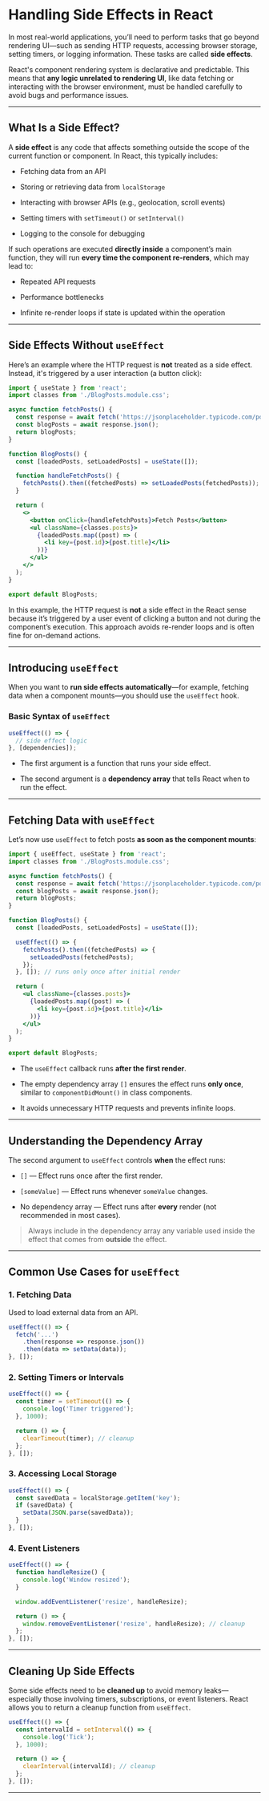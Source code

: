 
# Handling Side Effects in React

In most real-world applications, you’ll need to perform tasks that go beyond rendering UI—such as sending HTTP requests, accessing browser storage, setting timers, or logging information. These tasks are called **side effects**.

React's component rendering system is declarative and predictable. This means that **any logic unrelated to rendering UI**, like data fetching or interacting with the browser environment, must be handled carefully to avoid bugs and performance issues.

---

## What Is a Side Effect?

A **side effect** is any code that affects something outside the scope of the current function or component. In React, this typically includes:

- Fetching data from an API
    
- Storing or retrieving data from `localStorage`
    
- Interacting with browser APIs (e.g., geolocation, scroll events)
    
- Setting timers with `setTimeout()` or `setInterval()`
    
- Logging to the console for debugging
    

If such operations are executed **directly inside** a component’s main function, they will run **every time the component re-renders**, which may lead to:

- Repeated API requests
    
- Performance bottlenecks
    
- Infinite re-render loops if state is updated within the operation
    

---

## Side Effects Without `useEffect`

Here’s an example where the HTTP request is **not** treated as a side effect. Instead, it's triggered by a user interaction (a button click):

```jsx
import { useState } from 'react';
import classes from './BlogPosts.module.css';

async function fetchPosts() {
  const response = await fetch('https://jsonplaceholder.typicode.com/posts');
  const blogPosts = await response.json();
  return blogPosts;
}

function BlogPosts() {
  const [loadedPosts, setLoadedPosts] = useState([]);

  function handleFetchPosts() {
    fetchPosts().then((fetchedPosts) => setLoadedPosts(fetchedPosts));
  }

  return (
    <>
      <button onClick={handleFetchPosts}>Fetch Posts</button>
      <ul className={classes.posts}>
        {loadedPosts.map((post) => (
          <li key={post.id}>{post.title}</li>
        ))}
      </ul>
    </>
  );
}

export default BlogPosts;
```

In this example, the HTTP request is **not** a side effect in the React sense because it’s triggered by a user event of clicking a button and not during the component’s execution. This approach avoids re-render loops and is often fine for on-demand actions.

---

## Introducing `useEffect`

When you want to **run side effects automatically**—for example, fetching data when a component mounts—you should use the `useEffect` hook.

### Basic Syntax of `useEffect`

```jsx
useEffect(() => {
  // side effect logic
}, [dependencies]);
```

- The first argument is a function that runs your side effect.
    
- The second argument is a **dependency array** that tells React when to run the effect.

---

## Fetching Data with `useEffect`

Let’s now use `useEffect` to fetch posts **as soon as the component mounts**:

```jsx
import { useEffect, useState } from 'react';
import classes from './BlogPosts.module.css';

async function fetchPosts() {
  const response = await fetch('https://jsonplaceholder.typicode.com/posts');
  const blogPosts = await response.json();
  return blogPosts;
}

function BlogPosts() {
  const [loadedPosts, setLoadedPosts] = useState([]);

  useEffect(() => {
    fetchPosts().then((fetchedPosts) => {
      setLoadedPosts(fetchedPosts);
    });
  }, []); // runs only once after initial render

  return (
    <ul className={classes.posts}>
      {loadedPosts.map((post) => (
        <li key={post.id}>{post.title}</li>
      ))}
    </ul>
  );
}

export default BlogPosts;
```

- The `useEffect` callback runs **after the first render**.
    
- The empty dependency array `[]` ensures the effect runs **only once**, similar to `componentDidMount()` in class components.
    
- It avoids unnecessary HTTP requests and prevents infinite loops.    

---

## Understanding the Dependency Array

The second argument to `useEffect` controls **when** the effect runs:

- `[]` — Effect runs once after the first render.
    
- `[someValue]` — Effect runs whenever `someValue` changes.
    
- No dependency array — Effect runs after **every** render (not recommended in most cases).
    

> Always include in the dependency array any variable used inside the effect that comes from **outside** the effect.

---

## Common Use Cases for `useEffect`

### 1. Fetching Data

Used to load external data from an API.

```jsx
useEffect(() => {
  fetch('...')
    .then(response => response.json())
    .then(data => setData(data));
}, []);
```

### 2. Setting Timers or Intervals

```jsx
useEffect(() => {
  const timer = setTimeout(() => {
    console.log('Timer triggered');
  }, 1000);

  return () => {
    clearTimeout(timer); // cleanup
  };
}, []);
```

### 3. Accessing Local Storage

```jsx
useEffect(() => {
  const savedData = localStorage.getItem('key');
  if (savedData) {
    setData(JSON.parse(savedData));
  }
}, []);
```

### 4. Event Listeners

```jsx
useEffect(() => {
  function handleResize() {
    console.log('Window resized');
  }

  window.addEventListener('resize', handleResize);

  return () => {
    window.removeEventListener('resize', handleResize); // cleanup
  };
}, []);
```

---

## Cleaning Up Side Effects

Some side effects need to be **cleaned up** to avoid memory leaks—especially those involving timers, subscriptions, or event listeners. React allows you to return a cleanup function from `useEffect`.

```jsx
useEffect(() => {
  const intervalId = setInterval(() => {
    console.log('Tick');
  }, 1000);

  return () => {
    clearInterval(intervalId); // cleanup
  };
}, []);
```

---

